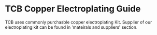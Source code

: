 # TCB Copper Electroplating Guide

TCB uses commonly purchasble copper electroplating Kit.
Supplier of our electroplating kit can be found in 'mateirals and suppliers' section.

